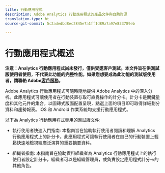 ```yaml
---
title: 行動應用程式
description: Adobe Analytics 行動應用程式的產品文件與自助資源
translation-type: ht
source-git-commit: 5c2adedbd8ec2845e7a1ff1d89a7a97e833789eb

---
```



# 行動應用程式概述

**注意：Analytics 行動應用程式尚未發行，僅供受邀客戶測試。本文件旨在供測試版使用者使用，不代表此功能的完整性能。如果您想要成為此功能的測試版使用者，請聯絡 Adobe[客戶服務](https://helpx.adobe.com/tw/contact/enterprise-support.ec.html)。**

Adobe Analytics 行動應用程式可隨時隨地提供 Adobe Analytics 中的深入分析。此應用程式可讓使用者在行動裝置存取可直覺操作的計分卡。計分卡是關鍵量度和其他元件的集合，以圖磚式版面配置呈現，點選上面的項目即可取得詳細劃分資料和趨勢報表。iOS 和 Android 作業系統均支援行動應用程式。

以下為 Analytics 行動應用程式專用的測試版文件:

* 執行使用者快速入門指南: 本指南旨在協助執行使用者閱讀和理解 Analytics 行動應用程式上的計分卡。此應用程式可讓執行使用者在自己的行動裝置上輕鬆快速地檢視經廣泛演算的重要摘要資料。


* 組織者指南: 本指南旨在協助資料組織者為 Analytics 行動應用程式上的執行使用者設定計分卡。組織者可以是組織管理員，或負責設定應用程式計分卡的其他角色。

